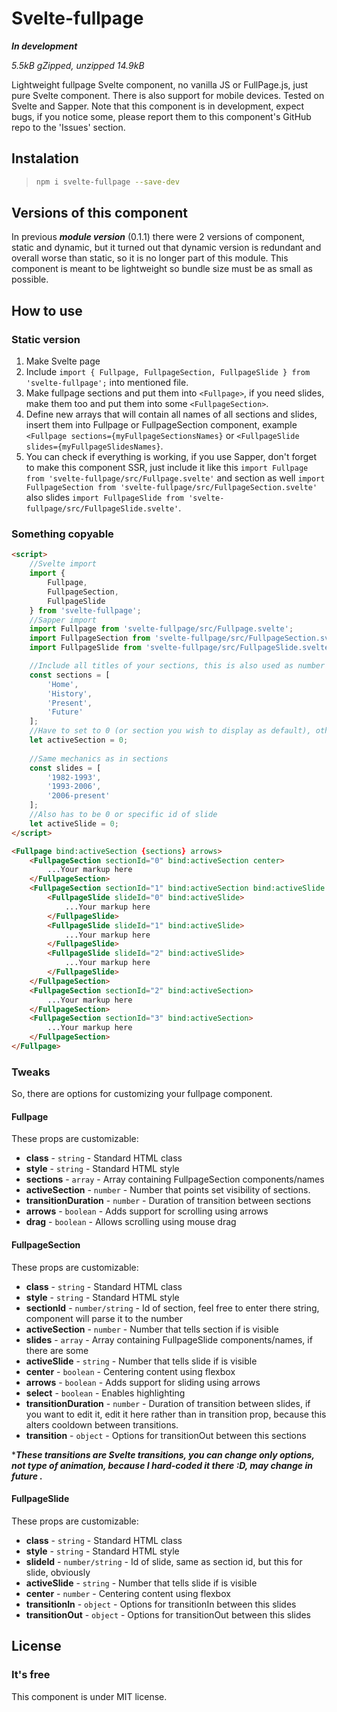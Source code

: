 # Svelte-fullpage

***In development***

*5.5kB gZipped, unzipped 14.9kB*

Lightweight fullpage Svelte component, no vanilla JS or FullPage.js, just pure Svelte component. There is also support for
mobile devices. Tested on Svelte and Sapper. Note that this component is in development, expect bugs, if you notice some, 
please report them to this component's GitHub repo to the 'Issues' section.

## Instalation

> ```bash
> npm i svelte-fullpage --save-dev
> ```

## Versions of this component

In previous ***module version*** (0.1.1) there were 2 versions of component, static and dynamic, but it turned out that dynamic
version is redundant and overall worse than static, so it is no longer part of this module. This component is meant to be
lightweight so bundle size must be as small as possible.

## How to use

### Static version

1. Make Svelte page
2. Include `import { Fullpage, FullpageSection, FullpageSlide } from 'svelte-fullpage';` into mentioned file.
3. Make fullpage sections and put them into `<Fullpage>`, if you need slides, make them too and put them into some `<FullpageSection>`.
4. Define new arrays that will contain all names of all sections and slides, insert them into Fullpage or FullpageSection
component, example `<Fullpage sections={myFullpageSectionsNames}` or `<FullpageSlide slides={myFullpageSlidesNames}`.
5. You can check if everything is working, if you use Sapper, don't forget to make this component SSR, just include
it like this `import Fullpage from 'svelte-fullpage/src/Fullpage.svelte'` and section as well 
`import FullpageSection from 'svelte-fullpage/src/FullpageSection.svelte'` also slides 
`import FullpageSlide from 'svelte-fullpage/src/FullpageSlide.svelte'`.


### Something copyable

```html
<script>
    //Svelte import
    import { 
        Fullpage,
        FullpageSection,
        FullpageSlide
    } from 'svelte-fullpage';
    //Sapper import
	import Fullpage from 'svelte-fullpage/src/Fullpage.svelte';
	import FullpageSection from 'svelte-fullpage/src/FullpageSection.svelte'
	import FullpageSlide from 'svelte-fullpage/src/FullpageSlide.svelte';

    //Include all titles of your sections, this is also used as number that indicate count of sections
    const sections = [
        'Home',
        'History',
        'Present',
        'Future'
    ];
    //Have to set to 0 (or section you wish to display as default), otherwise section will not display
    let activeSection = 0;
    
    //Same mechanics as in sections
    const slides = [
        '1982-1993',
        '1993-2006',
        '2006-present'
    ];
    //Also has to be 0 or specific id of slide
    let activeSlide = 0;
</script>

<Fullpage bind:activeSection {sections} arrows>
    <FullpageSection sectionId="0" bind:activeSection center>
        ...Your markup here
    </FullpageSection>
    <FullpageSection sectionId="1" bind:activeSection bind:activeSlide {slides} arrows>
        <FullpageSlide slideId="0" bind:activeSlide>
            ...Your markup here
        </FullpageSlide>
        <FullpageSlide slideId="1" bind:activeSlide>
            ...Your markup here
        </FullpageSlide>
        <FullpageSlide slideId="2" bind:activeSlide>
            ...Your markup here
        </FullpageSlide>
    </FullpageSection>
    <FullpageSection sectionId="2" bind:activeSection>
        ...Your markup here
    </FullpageSection>
    <FullpageSection sectionId="3" bind:activeSection>
        ...Your markup here
    </FullpageSection>
</Fullpage>

```

### Tweaks

So, there are options for customizing your fullpage component.

#### Fullpage

These props are customizable:

* **class** - `string` - Standard HTML class
* **style** - `string` - Standard HTML style
* **sections** - `array` - Array containing FullpageSection components/names
* **activeSection** - `number` - Number that points set visibility of sections.
* **transitionDuration** - `number` - Duration of transition between sections
* **arrows** - `boolean` - Adds support for scrolling using arrows
* **drag** - `boolean` - Allows scrolling using mouse drag

#### FullpageSection

These props are customizable:

* **class** - `string` - Standard HTML class
* **style** - `string` - Standard HTML style
* **sectionId** - `number/string` - Id of section, feel free to enter there string, component will parse it to the number
* **activeSection** - `number` - Number that tells section if is visible
* **slides** - `array` - Array containing FullpageSlide components/names, if there are some
* **activeSlide** - `string` - Number that tells slide if is visible
* **center** - `boolean` - Centering content using flexbox
* **arrows** - `boolean` - Adds support for sliding using arrows
* **select** - `boolean` - Enables highlighting
* **transitionDuration** - `number` - Duration of transition between slides, if you want to edit it, edit it here rather than in 
transition prop, because this alters cooldown between transitions.
* **transition** - `object` - Options for transitionOut between this sections

****These transitions are Svelte transitions, you can change only options, not type of
animation, because I hard-coded it there :D, may change in future .***

#### FullpageSlide

These props are customizable:

* **class** - `string` - Standard HTML class
* **style** - `string` - Standard HTML style
* **slideId** - `number/string` - Id of slide, same as section id, but this for slide, obviously
* **activeSlide** - `string` - Number that tells slide if is visible
* **center** - `number` - Centering content using flexbox
* **transitionIn** - `object` - Options for transitionIn between this slides
* **transitionOut** - `object` - Options for transitionOut between this slides

## License

### It's free

This component is under MIT license.